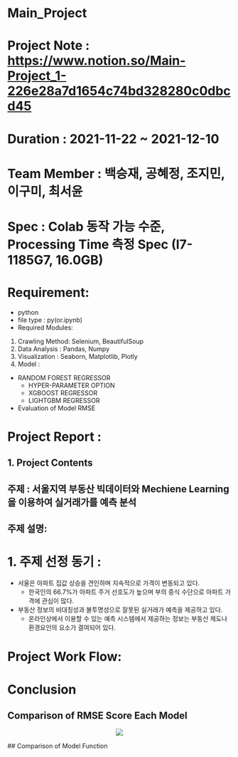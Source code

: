 # Main_Project
# Project Note : https://www.notion.so/Main-Project_1-226e28a7d1654c74bd328280c0dbcd45
# Duration : 2021-11-22 ~ 2021-12-10
# Team Member : 백승재, 공혜정, 조지민, 이구미, 최서윤
# Spec : Colab 동작 가능 수준, Processing Time 측정 Spec (I7-1185G7, 16.0GB)
# Requirement: 
- python
- file type : py(or.ipynb)
- Required Modules:
1. Crawling Method: Selenium, BeautifulSoup
2. Data Analysis : Pandas, Numpy
3. Visualization : Seaborn, Matplotlib, Plotly
4. Model : 
- RANDOM FOREST REGRESSOR
    - HYPER-PARAMETER OPTION
    - XGBOOST REGRESSOR
    - LIGHTGBM REGRESSOR
- Evaluation of Model RMSE

# Project Report :
## 1. Project Contents
## 주제 : 서울지역 부동산 빅데이터와 Mechiene Learning을 이용하여 실거래가를 예측 분석
## 주제 설명: 
# 1.  주제 선정 동기 : 
- 서울은 아파트 집값 상승을 견인하며 지속적으로 가격이 변동되고 있다.
  - 한국인의 66.7%가 아파트 주거 선호도가 높으며 부의 증식 수단으로 아파트 가격에 관심이 많다.
- 부동산 정보의 비대칭성과 불투명성으로 잘못된 실거래가 예측을 제공하고 있다.
  - 온라인상에서 이용할 수 있는 예측 시스템에서 제공하는 정보는 부동산 제도나 환경요인의 요소가 결여되어 있다.

# Project Work Flow: 

# Conclusion
##  Comparison of RMSE Score Each Model
<p align='center'>
    <img src="./image/spiderman.png"/>
</p>
##  Comparison of Model Function


